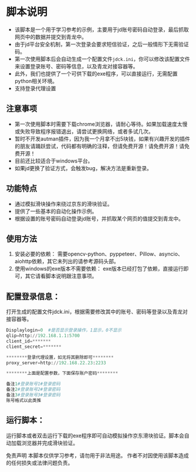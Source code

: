 # 脚本说明

- 该脚本是一个用于学习参考的示例，主要用于jd账号密码自动登录，最后抓取网页中的数据并提交到青龙中。
- 由于jd平台安全机制，第一次登录会要求短信验证，之后一般情形下无需验证码。
- 第一次使用脚本后会自动生成一个配置文件`jdck.ini`，你可以修改该配置文件来设置登录账号、密码等信息，以及青龙对接容器等。
- 此外，我们也提供了一个可供下载的exe程序，可以直接运行，无需配置python相关环境。
- 支持登录代理设置

## 注意事项

- 第一次使用脚本时需要下载chrome浏览器，请耐心等待。如果加载速度太慢或失败导致程序报错退出，请尝试更换网络，或者多试几次。
- 暂时不开发autman插件，因为我一个月拿不出5块钱，如果有兴趣开发的插件的朋友请踊跃尝试，代码都有明确的注释，但请免费开源！请免费开源！请免费开源！
- 目前还比较适合于windows平台。
- 如果jd更换了验证方式，会触发bug，解决方法是重新登录。

## 功能特点

- 通过模拟滑块操作来绕过京东的滑块验证。
- 提供了一些基本的自动化操作示例。
- 根据设置的账号密码自动登录jd账号，并抓取某个网页的值提交到青龙中。

## 使用方法

1. 安装必要的依赖：
  需要opencv-python、pyppeteer、Pillow、asyncio、aiohttp依赖，其它未列出的请参考源码头部。
2. 使用windows的exe版本不需要依赖：
  exe版本已经打包了依赖，直接运行即可，其它请看脚本说明跟注意事项。


## 配置登录信息：
打开生成的配置文件jdck.ini，根据需要修改其中的账号、密码等登录以及青龙对接容器等。
   ```python
Displaylogin=0  #是否显示登录操作，1显示，0不显示
qlip=http://192.168.1.1:5700
client_id=*******
client_secret=*******

********登录代理设置，如无将其删除即可********
proxy_server=http://192.168.22.23:2233

********上面是配置参数，下面保存账户密码********

备注1#登录账号1#登录密码
备注2#登录账号2#登录密码
备注3#登录账号3#登录密码
账号格式以此类推
   ```

## 运行脚本：
运行脚本或者双击运行下载的exe程序即可自动模拟操作京东滑块验证。脚本会自动加载浏览器并完成滑块验证。

免责声明
本脚本仅供学习参考，请勿用于非法用途。
作者不对因使用该脚本造成的任何损失或法律问题负责。
